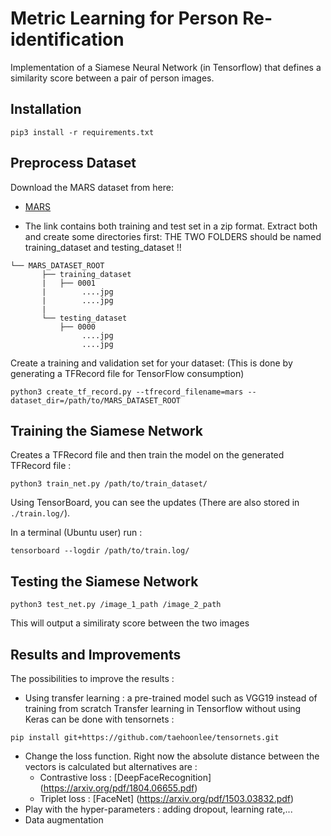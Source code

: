 # Metric Learning for Person Re-identification
Implementation of a Siamese Neural Network (in Tensorflow) that defines a similarity score between a pair of person images.

## Installation

```
pip3 install -r requirements.txt
```

## Preprocess Dataset

Download the MARS dataset from here:
* [MARS](https://drive.google.com/drive/folders/0B6tjyrV1YrHeMVV2UFFXQld6X1E?amp%3Busp=sharing) 

- The link contains both training and test set in a zip format. Extract both and create some directories first:
THE TWO FOLDERS should be named training_dataset and testing_dataset !!

```plain
└── MARS_DATASET_ROOT
       ├── training_dataset    
       |   ├── 0001
       |        ....jpg
       |        ....jpg
       |
       └── testing_dataset     
           ├── 0000 
                ....jpg
                ....jpg

```

Create a training and validation set for your dataset: (This is done by generating a TFRecord file for TensorFlow consumption)

```
python3 create_tf_record.py --tfrecord_filename=mars --dataset_dir=/path/to/MARS_DATASET_ROOT
```

## Training the Siamese Network

Creates a TFRecord file and then train the model on the generated TFRecord file :
```
python3 train_net.py /path/to/train_dataset/
```
Using TensorBoard, you can see the updates (There are also stored in `./train.log/`).

In a terminal (Ubuntu user) run :
```
tensorboard --logdir /path/to/train.log/
```

## Testing the Siamese Network

```
python3 test_net.py /image_1_path /image_2_path
```

This will output a similiraty score between the two images  

## Results and Improvements

The possibilities to improve the results :
* Using transfer learning : a pre-trained model such as VGG19 instead of training from scratch
Transfer learning in Tensorflow without using Keras can be done with tensornets :
```
pip install git+https://github.com/taehoonlee/tensornets.git
```

* Change the loss function. Right now the absolute distance between the vectors is calculated but alternatives are :
    * Contrastive loss : [DeepFaceRecognition] (https://arxiv.org/pdf/1804.06655.pdf)
    * Triplet loss : [FaceNet] (https://arxiv.org/pdf/1503.03832.pdf) 
* Play with the hyper-parameters : adding dropout, learning rate,...
* Data augmentation
